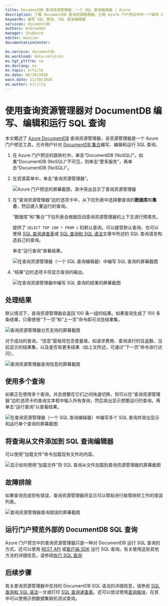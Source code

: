 ```yaml
---
title: DocumentDB 查询资源管理器：一个 SQL 查询编辑器 | Azure
description: 了解 DocumentDB 查询资源管理器，它是 Azure 门户预览中的一个编写 SQL 查询，并针对 NoSQL DocumentDB 集合运行这些查询的 SQL 查询编辑器。
keywords: 编写 SQL 查询, SQL 查询编辑器
services: documentdb
authors: AndrewHoh
manager: jhubbard
editor: monicar
documentationCenter: 

ms.service: documentdb
ms.workload: data-services
ms.tgt_pltfrm: na
ms.devlang: na
ms.topic: article
ms.date: 08/30/2016
wacn.date: 11/30/2016
ms.author: kirillg
---
```


# 使用查询资源管理器对 DocumentDB 编写、编辑和运行 SQL 查询 

本文概述了 [Azure DocumentDB](https://www.azure.cn/home/features/documentdb/) 查询资源管理器，该资源管理器是一个 Azure 门户预览工具，允许用户针对 [DocumentDB 集合](./documentdb-create-collection.md)编写、编辑和运行 SQL 查询。

1. 在 Azure 门户预览的跳转栏中，单击“DocumentDB (NoSQL)”。如果“DocumentDB (NoSQL)”不可见，则单击“更多服务”，再单击“DocumentDB (NoSQL)”。

2. 在资源菜单中，单击“查询资源管理器”。

    ![Azure 门户预览的屏幕截图，其中突出显示了查询资源管理器](./media/documentdb-query-collections-query-explorer/queryexplorercommand.png)  

3. 在“查询资源管理器”边栏选项卡中，从下拉列表中选择要查询的**数据库**和**集合**，然后键入要运行的查询。

    “数据库”和“集合”下拉列表会根据启动查询资源管理器的上下文进行预填充。

    提供了 `SELECT TOP 100 * FROM c` 的默认查询。可以接受默认查询，也可以使用 [SQL 查询速查表](./documentdb-sql-query-cheat-sheet.md)或 [SQL 查询和 SQL 语法](./documentdb-sql-query.md)文章中所述的 SQL 查询语言构造自己的查询。

    单击“运行查询”查看结果。

    ![在查询资源管理器（一个 SQL 查询编辑器）中编写 SQL 查询的屏幕截图](./media/documentdb-query-collections-query-explorer/queryexplorerinitial.png)  

4. “结果”边栏选项卡将显示查询的输出。

    ![在查询资源管理器中编写 SQL 查询的结果的屏幕截图](./media/documentdb-query-collections-query-explorer/queryresults1.png)  

## 处理结果

默认情况下，查询资源管理器会返回 100 条一组的结果。如果查询生成了 100 多条结果，只需使用“下一页”和“上一页”命令即可浏览结果集。

![查询资源管理器分页支持的屏幕截图](./media/documentdb-query-collections-query-explorer/queryresultspagination.png)  

对于成功的查询，“信息”窗格将包含度量值，如请求费用、查询进行的往返数、当前显示的结果集，以及是否有更多结果（如上文所述，可通过“下一页”命令进行访问）。

![查询资源管理器查询信息的屏幕截图](./media/documentdb-query-collections-query-explorer/queryinformation.png)  

## 使用多个查询

如果正在使用多个查询，并且想要在它们之间快速切换，则可以在“查询资源管理器”边栏选项卡的查询文本框中输入所有查询，然后突出显示想要运行的查询，再单击“运行查询”以查看结果。

![在查询资源管理器（一个 SQL 查询编辑器）中编写多个 SQL 查询并突出显示和运行单个查询的屏幕截图](./media/documentdb-query-collections-query-explorer/queryexplorerhighlightandrun.png)  

## 将查询从文件添加到 SQL 查询编辑器

可以使用“加载文件”命令加载现有文件的内容。

![显示如何使用“加载文件”将 SQL 查询从文件加载到查询资源管理器的屏幕截图](./media/documentdb-query-collections-query-explorer/loadqueryfile.png)  

## 故障排除  <a name="troubleshoot"></a>

如果查询完成但有错误，查询资源管理器将显示可以帮助进行故障排除工作的错误列表。

![查询资源管理器查询错误的屏幕截图](./media/documentdb-query-collections-query-explorer/queryerror.png)  

## 运行门户预览外部的 DocumentDB SQL 查询

Azure 门户预览中的查询资源管理器只是一种对 DocumentDB 运行 SQL 查询的方式。还可以使用 [REST API](https://msdn.microsoft.com/zh-cn/library/azure/dn781481.aspx) 或[客户端 SDK](./documentdb-sdk-dotnet.md) 运行 SQL 查询。有关使用这些其他方法的详细信息，请参阅[执行 SQL 查询](./documentdb-sql-query.md#executing-sql-queries)

## 后续步骤

有关查询资源管理器中支持的 DocumentDB SQL 语法的详细信息，请参阅 [SQL 查询和 SQL 语法](./documentdb-sql-query.md)一文或打印 [SQL 查询速查表](./documentdb-sql-query-cheat-sheet.md)。还可以尝试使用[查询板块](https://www.documentdb.com/sql/demo)，在其中可以使用示例数据集联机测试查询。

<!---HONumber=Mooncake_1010_2016-->
